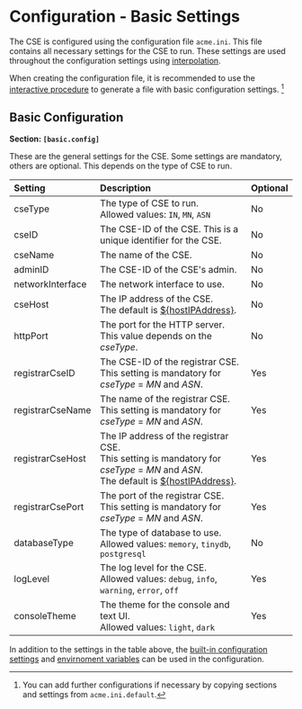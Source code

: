 # Configuration - Basic Settings

The CSE is configured using the configuration file `acme.ini`. This file contains all necessary settings for the CSE to run. 
These settings are used throughout the configuration settings using [interpolation](Configuration-introduction.md#settings-interpolation).

When creating the configuration file, it is recommended to use the [interactive procedure](../setup/Installation.md#guided-configuration) to generate a file with basic configuration settings. [^1]

[^1]:You can add further configurations if necessary by copying sections and settings from `acme.ini.default`.


## Basic Configuration

**Section: `[basic.config]`**

These are the general settings for the CSE.
Some settings are mandatory, others are optional. This depends on the type of CSE to run.

| Setting          | Description                                                                                                                                                                                                       | Optional |
|:-----------------|:------------------------------------------------------------------------------------------------------------------------------------------------------------------------------------------------------------------|:---------|
| cseType          | The type of CSE to run.<br/>Allowed values: `IN`, `MN`, `ASN`                                                                                                                                                               | No       |
| cseID            | The CSE-ID of the CSE. This is a unique identifier for the CSE.                                                                                                                                                   | No       |
| cseName          | The name of the CSE.                                                                                                                                                                                              | No       |
| adminID          | The CSE-ID of the CSE's admin.                                                                                                                                                                                    | No       |
| networkInterface | The network interface to use.                                                                                                                                                                                     | No       |
| cseHost          | The IP address of the CSE.<br/>The default is [${hostIPAddress}](../setup/Configuration-introduction.md#built-in-configuration-settings).                                                                         | No       |
| httpPort         | The port for the HTTP server.<br/>This value depends on the *cseType*.                                                                                                                                            | No       |
| registrarCseID   | The CSE-ID of the registrar CSE.<br/>This setting is mandatory for *cseType* = *MN* and *ASN*.                                                                                                                    | Yes      |
| registrarCseName | The name of the registrar CSE.<br/>This setting is mandatory for *cseType* = *MN* and *ASN*.                                                                                                                      | Yes      |
| registrarCseHost | The IP address of the registrar CSE.<br/>This setting is mandatory for *cseType* = *MN* and *ASN*.<br/>The default is [${hostIPAddress}](../setup/Configuration-introduction.md#built-in-configuration-settings). | Yes      |
| registrarCsePort | The port of the registrar CSE.<br/>This setting is mandatory for *cseType* = *MN* and *ASN*.                                                                                                                      | Yes      |
| databaseType     | The type of database to use.<br/>Allowed values: `memory`, `tinydb`, `postgresql`                                                                                                                                       | No      |
| logLevel         | The log level for the CSE.<br/>Allowed values: `debug`, `info`, `warning`, `error`, `off`                                                                                                                         | Yes      |
| consoleTheme     | The theme for the console and text UI.<br/>Allowed values: `light`, `dark`                                                                                                                                                | Yes      |

In addition to the settings in the table above, the [built-in configuration settings](../setup/Configuration-introduction.md#built-in-configuration-settings) 
and [envirnoment variables](../setup/Configuration-introduction.md#interpolation-of-environment-variables) can be used in the configuration.

